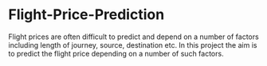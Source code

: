 # Flight-Price-Prediction
Flight prices are often difficult to predict and depend on a number of factors including length of journey, source, destination etc. In this project the aim is to predict the flight price depending on a number of such factors.
